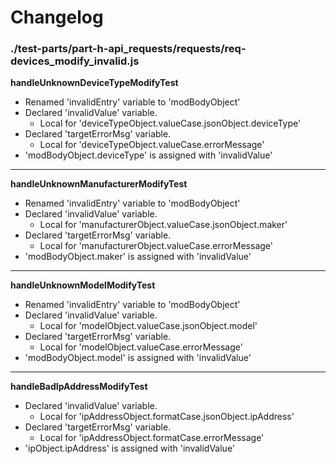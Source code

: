 # Changelog

### ./test-parts/part-h-api_requests/requests/req-devices_modify_invalid.js

**handleUnknownDeviceTypeModifyTest**
* Renamed 'invalidEntry' variable to 'modBodyObject'
* Declared 'invalidValue' variable.
	* Local for 'deviceTypeObject.valueCase.jsonObject.deviceType'
* Declared 'targetErrorMsg' variable.
	* Local for 'deviceTypeObject.valueCase.errorMessage'
* 'modBodyObject.deviceType' is assigned with 'invalidValue'

---

**handleUnknownManufacturerModifyTest**
* Renamed 'invalidEntry' variable to 'modBodyObject'
* Declared 'invalidValue' variable.
	* Local for 'manufacturerObject.valueCase.jsonObject.maker'
* Declared 'targetErrorMsg' variable.
	* Local for 'manufacturerObject.valueCase.errorMessage'
* 'modBodyObject.maker' is assigned with 'invalidValue'

---

**handleUnknownModelModifyTest**
* Renamed 'invalidEntry' variable to 'modBodyObject'
* Declared 'invalidValue' variable.
	* Local for 'modelObject.valueCase.jsonObject.model'
* Declared 'targetErrorMsg' variable.
	* Local for 'modelObject.valueCase.errorMessage'
* 'modBodyObject.model' is assigned with 'invalidValue'

---

**handleBadIpAddressModifyTest**
* Declared 'invalidValue' variable.
	* Local for 'ipAddressObject.formatCase.jsonObject.ipAddress'
* Declared 'targetErrorMsg' variable.
	* Local for 'ipAddressObject.formatCase.errorMessage'
* 'ipObject.ipAddress' is assigned with 'invalidValue'
